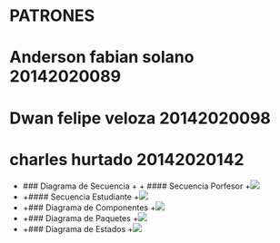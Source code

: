 # **PATRONES**
# **Anderson fabian solano 20142020089**
# **Dwan felipe veloza 20142020098**
# **charles hurtado 20142020142**
+ \#\#\# Diagrama de Secuencia + + \#\#\#\# Secuencia Porfesor
+![](https://raw.githubusercontent.com/Dwan13/Patrones-vacacional/master/Modelo%20de%20secuencia%20profesor.jpg)
+ +\#\#\#\# Secuencia Estudiante
+![](https://raw.githubusercontent.com/Dwan13/Patrones-vacacional/master/Modelo%20de%20secuencia%20estudiante.jpg)
+ +\#\#\# Diagrama de Componentes
+![](https://raw.githubusercontent.com/Dwan13/Patrones-vacacional/master/diagrama%20de%20componentes.jpg)
+ +\#\#\# Diagrama de Paquetes
+![](https://raw.githubusercontent.com/Dwan13/Patrones-vacacional/master/diagrama%20de%20paquetes.jpg)
+ +\#\#\# Diagrama de Estados
+![](https://raw.githubusercontent.com/Dwan13/Patrones-vacacional/master/Modelo%20de%20estados.jpg)
